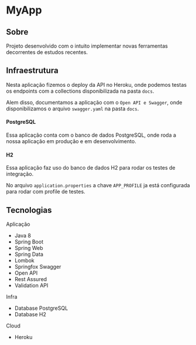 # MyApp

## Sobre
Projeto desenvolvido com o intuito implementar novas ferramentas decorrentes de estudos recentes.
## Infraestrutura
Nesta aplicação fizemos o deploy da API no Heroku, onde podemos testas os endpoints com a collections disponibilizada na pasta `docs`.

Alem disso, documentamos a aplicação com o `Open API e Swagger`, onde disponibilizamos o arquivo `swagger.yaml` na pasta `docs`.

#### PostgreSQL 
Essa aplicação conta com o banco de dados PostgreSQL, onde roda a nossa aplicação em produção e em desenvolvimento.
 
#### H2
Essa aplicação faz uso do banco de dados H2 para rodar os testes de integração. 

No arquivo `application.properties` a chave `APP_PROFILE` ja está configurada para rodar com profile de testes.

## Tecnologias

Aplicação
- Java 8
- Spring Boot
- Spring Web
- Spring Data
- Lombok
- Springfox Swagger
- Open API
- Rest Assured
- Validation API

Infra
- Database PostgreSQL
- Database H2

Cloud
- Heroku


